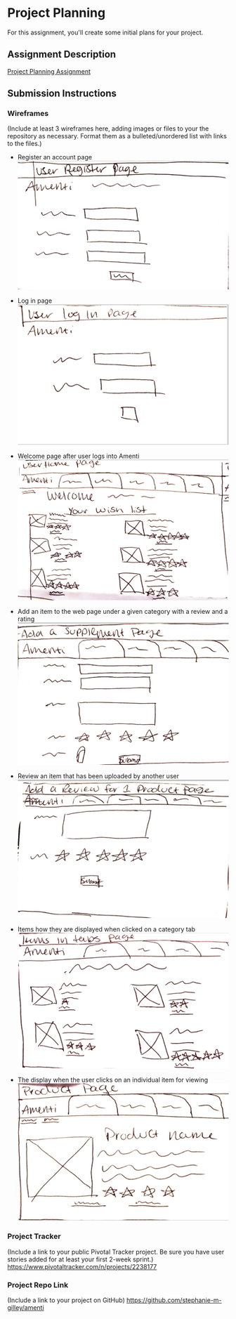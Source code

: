 # Project Planning
For this assignment, you'll create some initial plans for your project.

## Assignment Description
[Project Planning Assignment](https://education.launchcode.org/liftoff/assignments/planning/)

## Submission Instructions

### Wireframes

(Include at least 3 wireframes here, adding images or files to your the repository as necessary. Format them as a bulleted/unordered list with links to the files.)

- Register an account page
![register](/register.png)

- Log in page
![User log in](/signin.png)

- Welcome page after user logs into Amenti
![welcome page](/welcome.png)

- Add an item to the web page under a given category with a review and a rating
![Add an item page](/additem.png)

- Review an item that has been uploaded by another user
![Review item](/add1review.png)

- Items how they are displayed when clicked on a category tab
![category display](/tabspage.png)

- The display when the user clicks on an individual item for viewing
![1 Item displayed](/1itemdisplay.png)


### Project Tracker

(Include a link to your public Pivotal Tracker project. Be sure you have user stories added for at least your first 2-week sprint.)
https://www.pivotaltracker.com/n/projects/2238177

### Project Repo Link

(Include a link to your project on GitHub)
https://github.com/stephanie-m-gilley/amenti

